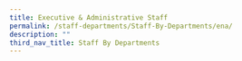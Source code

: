 ```yaml
---
title: Executive & Administrative Staff
permalink: /staff-departments/Staff-By-Departments/ena/
description: ""
third_nav_title: Staff By Departments
---
```

